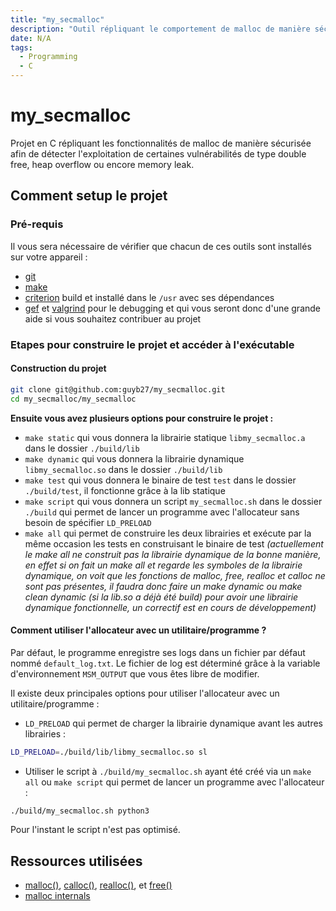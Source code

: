 ```yaml
---
title: "my_secmalloc"
description: "Outil répliquant le comportement de malloc de manière sécurisée"
date: N/A
tags:
  - Programming
  - C
---
```


# my_secmalloc
Projet en C répliquant les fonctionnalités de malloc de manière sécurisée afin de détecter l'exploitation de certaines vulnérabilités de type double free, heap overflow ou encore memory leak. 

## Comment setup le projet
### Pré-requis
Il vous sera nécessaire de vérifier que chacun de ces outils sont installés sur votre appareil :
- [git](https://git-scm.com/download/win)
- [make](https://cmake.org/download/)
- [criterion](https://criterion.readthedocs.io/en/master/setup.html) build et installé dans le `/usr` avec ses dépendances
- [gef](https://github.com/hugsy/gef) et [valgrind](https://valgrind.org/downloads/current.html) pour le debugging et qui vous seront donc d'une grande aide si vous souhaitez contribuer au projet

### Etapes pour construire le projet et accéder à l'exécutable
#### Construction du projet
```bash
git clone git@github.com:guyb27/my_secmalloc.git
cd my_secmalloc/my_secmalloc
```
**Ensuite vous avez plusieurs options pour construire le projet :**
- ``make static`` qui vous donnera la librairie statique ``libmy_secmalloc.a`` dans le dossier ``./build/lib``
- ``make dynamic`` qui vous donnera la librairie dynamique ``libmy_secmalloc.so`` dans le dossier ``./build/lib``
- ``make test`` qui vous donnera le binaire de test ``test`` dans le dossier ``./build/test``, il fonctionne grâce à la lib statique
- ``make script`` qui vous donnera un script ``my_secmalloc.sh`` dans le dossier ``./build`` qui permet de lancer un programme avec l'allocateur sans besoin de spécifier ``LD_PRELOAD``
- ``make all`` qui permet de construire les deux librairies et exécute par la même occasion les tests en construisant le binaire de test
  *(actuellement le make all ne construit pas la librairie dynamique de la bonne manière, en effet si on fait un make all et regarde les symboles de
   la librairie dynamique, on voit que les fonctions de malloc, free, realloc et calloc ne sont pas présentes, il faudra donc faire un make dynamic 
   ou make clean dynamic (si la lib.so a déjà été build) pour avoir une librairie dynamique fonctionnelle, un correctif est en cours de développement)*

#### Comment utiliser l'allocateur avec un utilitaire/programme ?
Par défaut, le programme enregistre ses logs dans un fichier par défaut nommé ``default_log.txt``. Le fichier de log est déterminé grâce à la variable d'environnement ``MSM_OUTPUT`` que vous êtes libre de modifier.

Il existe deux principales options pour utiliser l'allocateur avec un utilitaire/programme :
- ``LD_PRELOAD`` qui permet de charger la librairie dynamique avant les autres librairies :
```bash
LD_PRELOAD=./build/lib/libmy_secmalloc.so sl
```

- Utiliser le script à ``./build/my_secmalloc.sh`` ayant été créé via un ``make all`` ou ``make script`` qui permet de lancer un programme avec l'allocateur :
```bash
./build/my_secmalloc.sh python3
```
Pour l'instant le script n'est pas optimisé.

## Ressources utilisées
- [malloc()](https://linux.die.net/man/3/malloc), [calloc()](https://linux.die.net/man/3/malloc), [realloc()](https://linux.die.net/man/3/malloc), et [free()](https://linux.die.net/man/3/malloc)
- [malloc internals](https://sourceware.org/glibc/wiki/MallocInternals)